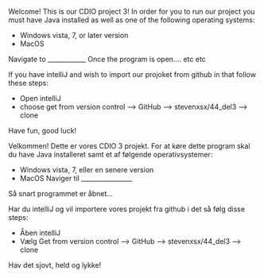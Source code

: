 Welcome! This is our CDIO project 3! 
In order for you to run our project you must have Java installed as well as one of the following operating systems:

* Windows vista, 7, or later version
* MacOS

Navigate to ____________
Once the program is open.... etc etc

If you have intelliJ and wish to import our projoket from github in that follow these steps: 
- Open intelliJ 
- choose get from version control --> GitHub --> stevenxsx/44_del3 --> clone 


Have fun, good luck!

Velkommen! Dette er vores CDIO 3 projekt. For at køre dette program skal du have Java installeret samt et af følgende operativsystemer:

* Windows vista, 7, eller en senere version
* MacOS
Naviger til ________________


Så snart programmet er åbnet... 

Har du intelliJ og vil importere vores projekt fra github i det så følg disse steps: 
- Åben intelliJ 
- Vælg Get from version control --> GitHub --> stevenxsx/44_del3 --> clone 

Hav det sjovt, held og lykke!
